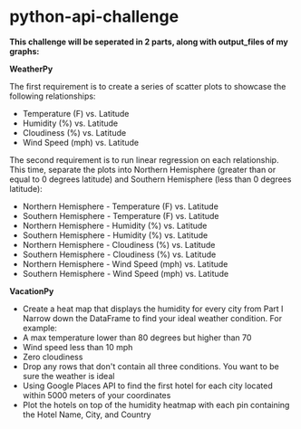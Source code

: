 # python-api-challenge

**This challenge will be seperated in 2 parts, along with output_files of my graphs:**

**WeatherPy**

The first requirement is to create a series of scatter plots to showcase the following relationships:

- Temperature (F) vs. Latitude
- Humidity (%) vs. Latitude
- Cloudiness (%) vs. Latitude
- Wind Speed (mph) vs. Latitude

The second requirement is to run linear regression on each relationship. This time, separate the plots into Northern Hemisphere (greater than or equal to 0 degrees latitude) and Southern Hemisphere (less than 0 degrees latitude):

- Northern Hemisphere - Temperature (F) vs. Latitude
- Southern Hemisphere - Temperature (F) vs. Latitude
- Northern Hemisphere - Humidity (%) vs. Latitude
- Southern Hemisphere - Humidity (%) vs. Latitude
- Northern Hemisphere - Cloudiness (%) vs. Latitude
- Southern Hemisphere - Cloudiness (%) vs. Latitude
- Northern Hemisphere - Wind Speed (mph) vs. Latitude
- Southern Hemisphere - Wind Speed (mph) vs. Latitude

**VacationPy**
- Create a heat map that displays the humidity for every city from Part I
Narrow down the DataFrame to find your ideal weather condition. For example:
- A max temperature lower than 80 degrees but higher than 70
- Wind speed less than 10 mph
- Zero cloudiness
- Drop any rows that don't contain all three conditions. You want to be sure the weather is ideal
- Using Google Places API to find the first hotel for each city located within 5000 meters of your coordinates
- Plot the hotels on top of the humidity heatmap with each pin containing the Hotel Name, City, and Country
